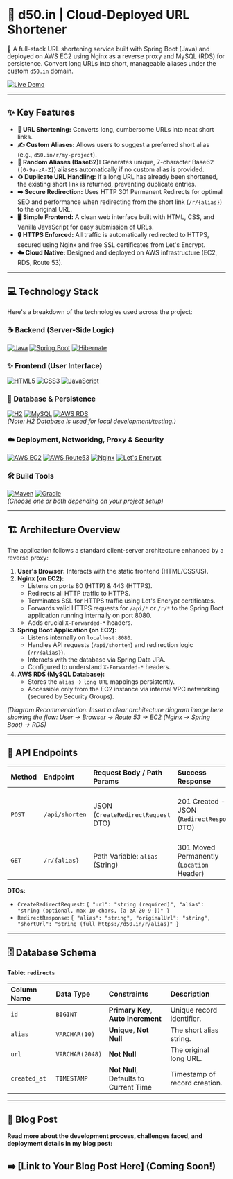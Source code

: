 # 🔗 d50.in | Cloud-Deployed URL Shortener

🚀 A full-stack URL shortening service built with Spring Boot (Java) and deployed on AWS EC2 using Nginx as a reverse proxy and MySQL (RDS) for persistence. Convert long URLs into short, manageable aliases under the custom `d50.in` domain.

[![Live Demo](https://img.shields.io/badge/Live_Demo-d50.in-informational?style=flat-square&logo=googlechrome)](https://d50.in)

---

## ✨ Key Features

*   **🔗 URL Shortening:** Converts long, cumbersome URLs into neat short links.
*   **✍️ Custom Aliases:** Allows users to suggest a preferred short alias (e.g., `d50.in/r/my-project`).
*   **🎲 Random Aliases (Base62):** Generates unique, 7-character Base62 (`[0-9a-zA-Z]`) aliases automatically if no custom alias is provided.
*   **♻️ Duplicate URL Handling:** If a long URL has already been shortened, the existing short link is returned, preventing duplicate entries.
*   **➡️ Secure Redirection:** Uses HTTP 301 Permanent Redirects for optimal SEO and performance when redirecting from the short link (`/r/{alias}`) to the original URL.
*   **🖥️ Simple Frontend:** A clean web interface built with HTML, CSS, and Vanilla JavaScript for easy submission of URLs.
*   **🔒 HTTPS Enforced:** All traffic is automatically redirected to HTTPS, secured using Nginx and free SSL certificates from Let's Encrypt.
*   **☁️ Cloud Native:** Designed and deployed on AWS infrastructure (EC2, RDS, Route 53).

---

## 💻 Technology Stack

Here's a breakdown of the technologies used across the project:

### ☕ Backend (Server-Side Logic)
[![Java](https://img.shields.io/badge/Java-17+-ED8B00?style=flat-square&logo=openjdk&logoColor=white)](https://www.java.com)
[![Spring Boot](https://img.shields.io/badge/Spring%20Boot-3.x-6DB33F?style=flat-square&logo=spring&logoColor=white)](https://spring.io/projects/spring-boot)
[![Hibernate](https://img.shields.io/badge/Hibernate-ORM-59666C?style=flat-square&logo=hibernate&logoColor=white)](https://hibernate.org/orm/)

### ✨ Frontend (User Interface)
[![HTML5](https://img.shields.io/badge/HTML5-E34F26?style=flat-square&logo=html5&logoColor=white)](https://developer.mozilla.org/en-US/docs/Web/Guide/HTML/HTML5)
[![CSS3](https://img.shields.io/badge/CSS3-1572B6?style=flat-square&logo=css3&logoColor=white)](https://developer.mozilla.org/en-US/docs/Web/CSS)
[![JavaScript](https://img.shields.io/badge/JavaScript-ES6+-F7DF1E?style=flat-square&logo=javascript&logoColor=white)](https://developer.mozilla.org/en-US/docs/Web/JavaScript)

### 💾 Database & Persistence
[![H2](https://img.shields.io/badge/H2_Database-09476B?style=flat-square&logo=h2database&logoColor=white)](https://www.mysql.com/)
[![MySQL](https://img.shields.io/badge/MySQL-4479A1?style=flat-square&logo=mysql&logoColor=white)](https://www.mysql.com/)
[![AWS RDS](https://img.shields.io/badge/AWS%20RDS%20(MySQL)-Prod%20DB-FF9900?style=flat-square&logo=amazonrds&logoColor=white)](https://aws.amazon.com/rds/)
<br />*(Note: H2 Database is used for local development/testing.)*

### ☁️ Deployment, Networking, Proxy & Security
[![AWS EC2](https://img.shields.io/badge/AWS%20EC2-Compute-FF9900?style=flat-square&logo=amazonec2&logoColor=white)](https://aws.amazon.com/ec2/)
[![AWS Route53](https://img.shields.io/badge/AWS%20Route%2053-DNS-FF9900?style=flat-square&logo=amazonroute53&logoColor=white)](https://aws.amazon.com/route53/)
[![Nginx](https://img.shields.io/badge/Nginx-Proxy-009639?style=flat-square&logo=nginx&logoColor=white)](https://nginx.org/en/)
[![Let's Encrypt](https://img.shields.io/badge/Let's%20Encrypt-SSL-003A70?style=flat-square&logo=letsencrypt&logoColor=white)](https://letsencrypt.org/)

### 🛠️ Build Tools
[![Maven](https://img.shields.io/badge/Maven-Build-C71A36?style=flat-square&logo=apachemaven&logoColor=white)](https://maven.apache.org/)
[![Gradle](https://img.shields.io/badge/Gradle-Build-02303A?style=flat-square&logo=gradle&logoColor=white)](https://gradle.org/)
<br />*(Choose one or both depending on your project setup)*

---

## 🏗️ Architecture Overview

The application follows a standard client-server architecture enhanced by a reverse proxy:

1.  **User's Browser:** Interacts with the static frontend (HTML/CSS/JS).
2.  **Nginx (on EC2):**
    *   Listens on ports 80 (HTTP) & 443 (HTTPS).
    *   Redirects all HTTP traffic to HTTPS.
    *   Terminates SSL for HTTPS traffic using Let's Encrypt certificates.
    *   Forwards valid HTTPS requests for `/api/*` or `/r/*` to the Spring Boot application running internally on port 8080.
    *   Adds crucial `X-Forwarded-*` headers.
3.  **Spring Boot Application (on EC2):**
    *   Listens internally on `localhost:8080`.
    *   Handles API requests (`/api/shorten`) and redirection logic (`/r/{alias}`).
    *   Interacts with the database via Spring Data JPA.
    *   Configured to understand `X-Forwarded-*` headers.
4.  **AWS RDS (MySQL Database):**
    *   Stores the `alias` -> `long URL` mappings persistently.
    *   Accessible only from the EC2 instance via internal VPC networking (secured by Security Groups).

*(Diagram Recommendation: Insert a clear architecture diagram image here showing the flow: User -> Browser -> Route 53 -> EC2 (Nginx -> Spring Boot) -> RDS)*

---

## 🔌 API Endpoints

| Method | Endpoint        | Request Body / Path Params           | Success Response                             | Error Response(s)                                          | Description                                      |
| :----- | :-------------- | :----------------------------------- | :------------------------------------------- | :--------------------------------------------------------- | :----------------------------------------------- |
| `POST` | `/api/shorten`  | JSON (`CreateRedirectRequest` DTO)   | 201 Created - JSON (`RedirectResponse` DTO)  | 400 Bad Request (Validation, Alias Exists), 503 (Alias Gen) | Creates a new short URL or returns existing one. |
| `GET`  | `/r/{alias}`    | Path Variable: `alias` (String)      | 301 Moved Permanently (`Location` Header)  | 404 Not Found                                              | Redirects the user to the original long URL.     |

**DTOs:**
*   `CreateRedirectRequest`: `{ "url": "string (required)", "alias": "string (optional, max 10 chars, [a-zA-Z0-9-])" }`
*   `RedirectResponse`: `{ "alias": "string", "originalUrl": "string", "shortUrl": "string (full https://d50.in/r/alias)" }`

---

## 🗄️ Database Schema

**Table: `redirects`**

| Column Name     | Data Type        | Constraints                              | Description                      |
| :-------------- | :--------------- | :--------------------------------------- | :------------------------------- |
| `id`            | `BIGINT`         | **Primary Key**, **Auto Increment**      | Unique record identifier.        |
| `alias`         | `VARCHAR(10)`    | **Unique**, **Not Null**                 | The short alias string.          |
| `url`           | `VARCHAR(2048)`  | **Not Null**                             | The original long URL.           |
| `created_at`    | `TIMESTAMP`      | **Not Null**, Defaults to Current Time | Timestamp of record creation.    |

---

## 📝 Blog Post

**Read more about the development process, challenges faced, and deployment details in my blog post:**

➡️ **[Link to Your Blog Post Here]** (Coming Soon!)
---
